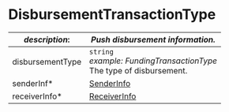 
# DisbursementTransactionType

| *description*:   | *Push disbursement information.*|
|----|----|
| disbursementType |    ``` string ```  <br/>  *example: FundingTransactionType*  <br/> The type of disbursement.|
| senderInf* | [SenderInfo](?path=docs/schemas-md/SenderInfo.md)|
| receiverInfo* | [ReceiverInfo](?path=docs/schemas-md/ReceiverInfo.md)|  



